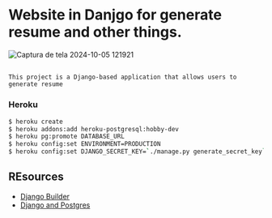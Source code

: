 # Website in Danjgo for generate resume and other things.

![Captura de tela 2024-10-05 121921](https://github.com/user-attachments/assets/96f98925-0161-4a9c-bb5e-ffdd161a6f84)


## 
    This project is a Django-based application that allows users to generate resume
    

### Heroku

```bash
$ heroku create
$ heroku addons:add heroku-postgresql:hobby-dev
$ heroku pg:promote DATABASE_URL
$ heroku config:set ENVIRONMENT=PRODUCTION
$ heroku config:set DJANGO_SECRET_KEY=`./manage.py generate_secret_key`
```

## REsources

- [Django Builder](http://mmcardle.github.io/django_builder/#!/models)
- [Django and Postgres](https://wsvincent.com/django-docker-postgresql)
